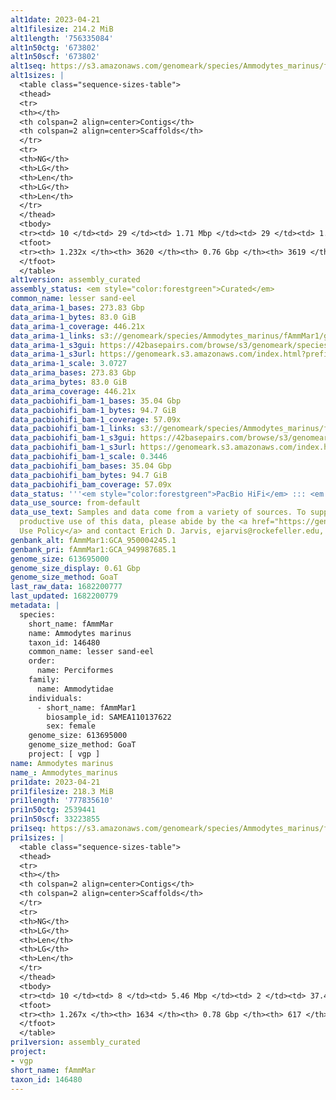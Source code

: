 ```yaml
---
alt1date: 2023-04-21
alt1filesize: 214.2 MiB
alt1length: '756335084'
alt1n50ctg: '673802'
alt1n50scf: '673802'
alt1seq: https://s3.amazonaws.com/genomeark/species/Ammodytes_marinus/fAmmMar1/assembly_curated/fAmmMar1.alt.cur.20230421.fasta.gz
alt1sizes: |
  <table class="sequence-sizes-table">
  <thead>
  <tr>
  <th></th>
  <th colspan=2 align=center>Contigs</th>
  <th colspan=2 align=center>Scaffolds</th>
  </tr>
  <tr>
  <th>NG</th>
  <th>LG</th>
  <th>Len</th>
  <th>LG</th>
  <th>Len</th>
  </tr>
  </thead>
  <tbody>
  <tr><td> 10 </td><td> 29 </td><td> 1.71 Mbp </td><td> 29 </td><td> 1.71 Mbp </td></tr><tr><td> 20 </td><td> 71 </td><td> 1.28 Mbp </td><td> 71 </td><td> 1.28 Mbp </td></tr><tr><td> 30 </td><td> 125 </td><td> 1.03 Mbp </td><td> 125 </td><td> 1.03 Mbp </td></tr><tr><td> 40 </td><td> 191 </td><td> 0.83 Mbp </td><td> 191 </td><td> 0.83 Mbp </td></tr><tr style="background-color:#cccccc;"><td> 50 </td><td> 273 </td><td> 0.67 Mbp </td><td> 273 </td><td> 0.67 Mbp </td></tr><tr><td> 60 </td><td> 373 </td><td> 0.56 Mbp </td><td> 373 </td><td> 0.56 Mbp </td></tr><tr><td> 70 </td><td> 495 </td><td> 460.97 Kbp </td><td> 495 </td><td> 460.97 Kbp </td></tr><tr><td> 80 </td><td> 646 </td><td> 357.70 Kbp </td><td> 646 </td><td> 357.70 Kbp </td></tr><tr><td> 90 </td><td> 845 </td><td> 268.58 Kbp </td><td> 845 </td><td> 268.58 Kbp </td></tr><tr><td> 100 </td><td> 1122 </td><td> 178.40 Kbp </td><td> 1121 </td><td> 179.14 Kbp </td></tr></tbody>
  <tfoot>
  <tr><th> 1.232x </th><th> 3620 </th><th> 0.76 Gbp </th><th> 3619 </th><th> 0.76 Gbp </th></tr>
  </tfoot>
  </table>
alt1version: assembly_curated
assembly_status: <em style="color:forestgreen">Curated</em>
common_name: lesser sand-eel
data_arima-1_bases: 273.83 Gbp
data_arima-1_bytes: 83.0 GiB
data_arima-1_coverage: 446.21x
data_arima-1_links: s3://genomeark/species/Ammodytes_marinus/fAmmMar1/genomic_data/arima/<br>
data_arima-1_s3gui: https://42basepairs.com/browse/s3/genomeark/species/Ammodytes_marinus/fAmmMar1/genomic_data/arima/
data_arima-1_s3url: https://genomeark.s3.amazonaws.com/index.html?prefix=species/Ammodytes_marinus/fAmmMar1/genomic_data/arima/
data_arima-1_scale: 3.0727
data_arima_bases: 273.83 Gbp
data_arima_bytes: 83.0 GiB
data_arima_coverage: 446.21x
data_pacbiohifi_bam-1_bases: 35.04 Gbp
data_pacbiohifi_bam-1_bytes: 94.7 GiB
data_pacbiohifi_bam-1_coverage: 57.09x
data_pacbiohifi_bam-1_links: s3://genomeark/species/Ammodytes_marinus/fAmmMar1/genomic_data/pacbio_hifi/<br>
data_pacbiohifi_bam-1_s3gui: https://42basepairs.com/browse/s3/genomeark/species/Ammodytes_marinus/fAmmMar1/genomic_data/pacbio_hifi/
data_pacbiohifi_bam-1_s3url: https://genomeark.s3.amazonaws.com/index.html?prefix=species/Ammodytes_marinus/fAmmMar1/genomic_data/pacbio_hifi/
data_pacbiohifi_bam-1_scale: 0.3446
data_pacbiohifi_bam_bases: 35.04 Gbp
data_pacbiohifi_bam_bytes: 94.7 GiB
data_pacbiohifi_bam_coverage: 57.09x
data_status: '''<em style="color:forestgreen">PacBio HiFi</em> ::: <em style="color:forestgreen">Arima</em>'''
data_use_source: from-default
data_use_text: Samples and data come from a variety of sources. To support fair and
  productive use of this data, please abide by the <a href="https://genome10k.soe.ucsc.edu/data-use-policies/">Data
  Use Policy</a> and contact Erich D. Jarvis, ejarvis@rockefeller.edu, with any questions.
genbank_alt: fAmmMar1:GCA_950004245.1
genbank_pri: fAmmMar1:GCA_949987685.1
genome_size: 613695000
genome_size_display: 0.61 Gbp
genome_size_method: GoaT
last_raw_data: 1682200777
last_updated: 1682200779
metadata: |
  species:
    short_name: fAmmMar
    name: Ammodytes marinus
    taxon_id: 146480
    common_name: lesser sand-eel
    order:
      name: Perciformes
    family:
      name: Ammodytidae
    individuals:
      - short_name: fAmmMar1
        biosample_id: SAMEA110137622
        sex: female
    genome_size: 613695000
    genome_size_method: GoaT
    project: [ vgp ]
name: Ammodytes marinus
name_: Ammodytes_marinus
pri1date: 2023-04-21
pri1filesize: 218.3 MiB
pri1length: '777835610'
pri1n50ctg: 2539441
pri1n50scf: 33223855
pri1seq: https://s3.amazonaws.com/genomeark/species/Ammodytes_marinus/fAmmMar1/assembly_curated/fAmmMar1.pri.cur.20230421.fasta.gz
pri1sizes: |
  <table class="sequence-sizes-table">
  <thead>
  <tr>
  <th></th>
  <th colspan=2 align=center>Contigs</th>
  <th colspan=2 align=center>Scaffolds</th>
  </tr>
  <tr>
  <th>NG</th>
  <th>LG</th>
  <th>Len</th>
  <th>LG</th>
  <th>Len</th>
  </tr>
  </thead>
  <tbody>
  <tr><td> 10 </td><td> 8 </td><td> 5.46 Mbp </td><td> 2 </td><td> 37.46 Mbp </td></tr><tr><td> 20 </td><td> 22 </td><td> 4.24 Mbp </td><td> 4 </td><td> 36.69 Mbp </td></tr><tr><td> 30 </td><td> 37 </td><td> 3.63 Mbp </td><td> 5 </td><td> 35.78 Mbp </td></tr><tr><td> 40 </td><td> 56 </td><td> 2.86 Mbp </td><td> 7 </td><td> 33.56 Mbp </td></tr><tr style="background-color:#cccccc;"><td> 50 </td><td> 79 </td><td style="background-color:#88ff88;"> 2.54 Mbp </td><td> 9 </td><td style="background-color:#88ff88;"> 33.22 Mbp </td></tr><tr><td> 60 </td><td> 105 </td><td> 2.18 Mbp </td><td> 11 </td><td> 32.61 Mbp </td></tr><tr><td> 70 </td><td> 136 </td><td> 1.75 Mbp </td><td> 13 </td><td> 31.42 Mbp </td></tr><tr><td> 80 </td><td> 176 </td><td> 1.34 Mbp </td><td> 15 </td><td> 30.11 Mbp </td></tr><tr><td> 90 </td><td> 229 </td><td> 1.00 Mbp </td><td> 17 </td><td> 28.48 Mbp </td></tr><tr><td> 100 </td><td> 304 </td><td> 0.66 Mbp </td><td> 19 </td><td> 27.02 Mbp </td></tr></tbody>
  <tfoot>
  <tr><th> 1.267x </th><th> 1634 </th><th> 0.78 Gbp </th><th> 617 </th><th> 0.78 Gbp </th></tr>
  </tfoot>
  </table>
pri1version: assembly_curated
project:
- vgp
short_name: fAmmMar
taxon_id: 146480
---
```

